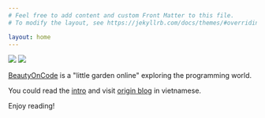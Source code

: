 ```yaml
---
# Feel free to add content and custom Front Matter to this file.
# To modify the layout, see https://jekyllrb.com/docs/themes/#overriding-theme-defaults

layout: home
---
```

![](https://i0.wp.com/beautyoncode.com/wp-content/uploads/2022/12/Circle-Logo.png?w=200&ssl=1)
![](https://i0.wp.com/beautyoncode.com/wp-content/uploads/2022/12/logo-rec.png?w=500&ssl=1)


[BeautyOnCode](beautyoncode.online) is a "little garden online" exploring the programming world.

You could read the [intro](/intro/2023/03/24/welcome.html) and visit [origin blog](http://beautyoncode.com/) in vietnamese. 

Enjoy reading!